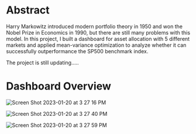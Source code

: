 # Abstract
Harry Markowitz introduced modern portfolio theory in 1950 and won the Nobel Prize in Economics in 1990, but there are still many problems with this model. In this project, I built a dashboard for asset allocation with 5 different markets and applied mean-variance optimization to analyze whether it can successfully outperformance the SP500 benchmark index.

The project is still updating.....

# Dashboard Overview
 
![Screen Shot 2023-01-20 at 3 27 16 PM](https://user-images.githubusercontent.com/80143995/213640670-969823fc-f4b8-426c-9eab-f4cd72e0dfc2.png)

![Screen Shot 2023-01-20 at 3 27 40 PM](https://user-images.githubusercontent.com/80143995/213640675-937c1dd1-fdba-44f5-81ff-e287ba445711.png)

![Screen Shot 2023-01-20 at 3 27 59 PM](https://user-images.githubusercontent.com/80143995/213640682-8aceeed2-8fb1-4722-9405-fe54c5c5cfac.png)
